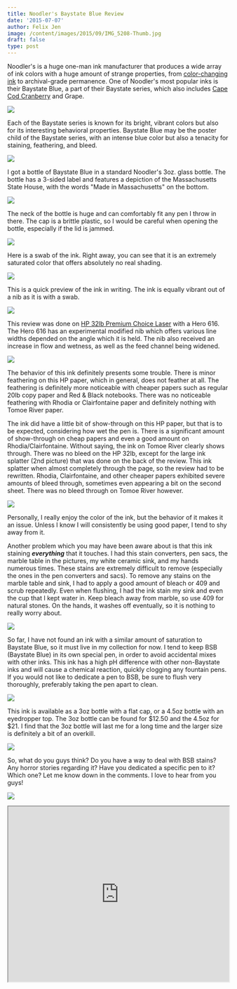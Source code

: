```yaml
---
title: Noodler's Baystate Blue Review
date: '2015-07-07'
author: Felix Jen
image: /content/images/2015/09/IMG_5208-Thumb.jpg
draft: false
type: post
---
```

Noodler's is a huge one-man ink manufacturer that produces a wide array of ink colors with a huge amount of strange properties, from [color-changing ink](/noodlers-general-of-the-armies-review/) to archival-grade permanence. One of Noodler's most popular inks is their Baystate Blue, a part of their Baystate series, which also includes [Cape Cod Cranberry](/noodlers-cape-cod-cranberry-review/) and Grape. 

![](/content/images/2015/09/IMG_5208.jpg)

Each of the Baystate series is known for its bright, vibrant colors but also for its interesting behavioral properties. Baystate Blue may be the poster child of the Baystate series, with an intense blue color but also a tenacity for staining, feathering, and bleed.

![](/content/images/2015/09/IMG_5211.jpg)

I got a bottle of Baystate Blue in a standard Noodler's 3oz. glass bottle. The bottle has a 3-sided label and features a depiction of the Massachusetts State House, with the words "Made in Massachusetts" on the bottom.

![](/content/images/2015/09/IMG_5227-Edit.jpg)

The neck of the bottle is huge and can comfortably fit any pen I throw in there. The cap is a brittle plastic, so I would be careful when opening the bottle, especially if the lid is jammed. 

![](/content/images/2015/09/IMG_5210.jpg)

Here is a swab of the ink. Right away, you can see that it is an extremely saturated color that offers absolutely no real shading.

![](/content/images/2015/09/IMG_5212.jpg)

This is a quick preview of the ink in writing. The ink is equally vibrant out of a nib as it is with a swab.

![](/content/images/2015/09/IMG_5217.jpg)

This review was done on [HP 32lb Premium Choice Laser](/best-papers-for-fountain-pens/#anchorhp) with a Hero 616. The Hero 616 has an experimental modified nib which offers various line widths depended on the angle which it is held. The nib also received an increase in flow and wetness, as well as the feed channel being widened.

![](/content/images/2015/09/IMG_5218.jpg)

The behavior of this ink definitely presents some trouble. There is minor feathering on this HP paper, which in general, does not feather at all. The feathering is definitely more noticeable with cheaper papers such as regular 20lb copy paper and Red & Black notebooks. There was no noticeable feathering with Rhodia or Clairfontaine paper and definitely nothing with Tomoe River paper. 

The ink did have a little bit of show-through on this HP paper, but that is to be expected, considering how wet the pen is. There is a significant amount of show-through on cheap papers and even a good amount on Rhodia/Clairfontaine. Without saying, the ink on Tomoe River clearly shows through. There was no bleed on the HP 32lb, except for the large ink splatter (2nd picture) that was done on the back of the review. This ink splatter when almost completely through the page, so the review had to be rewritten. Rhodia, Clairfontaine, and other cheaper papers exhibited severe amounts of bleed through, sometimes even appearing a bit on the second sheet. There was no bleed through on Tomoe River however.

![](/content/images/2015/09/IMG_5219.jpg)

Personally, I really enjoy the color of the ink, but the behavior of it makes it an issue. Unless I know I will consistently be using good paper, I tend to shy away from it. 

Another problem which you may have been aware about is that this ink staining ***everything*** that it touches. I had this stain converters, pen sacs, the marble table in the pictures, my white ceramic sink, and my hands numerous times. These stains are extremely difficult to remove (especially the ones in the pen converters and sacs). To remove any stains on the marble table and sink, I had to apply a good amount of bleach or 409 and scrub repeatedly. Even when flushing, I had the ink stain my sink and even the cup that I kept water in. Keep bleach away from marble, so use 409 for natural stones. On the hands, it washes off eventually, so it is nothing to really worry about. 

![](/content/images/2015/09/IMG_5222.jpg)

So far, I have not found an ink with a similar amount of saturation to Baystate Blue, so it must live in my collection for now. I tend to keep BSB (Baystate Blue) in its own special pen, in order to avoid accidental mixes with other inks. This ink has a high pH difference with other non-Baystate inks and will cause a chemical reaction, quickly clogging any fountain pens. If you would not like to dedicate a pen to BSB, be sure to flush very thoroughly, preferably taking the pen apart to clean. 

![](/content/images/2015/09/IMG_5223.jpg)

This ink is available as a 3oz bottle with a flat cap, or a 4.5oz bottle with an eyedropper top. The 3oz bottle can be found for $12.50 and the 4.5oz for $21. I find that the 3oz bottle will last me for a long time and the larger size is definitely a bit of an overkill.

![](/content/images/2015/09/IMG_5224.jpg)

So, what do you guys think? Do you have a way to deal with BSB stains? Any horror stories regarding it? Have you dedicated a specific pen to it? Which one? Let me know down in the comments. I love to hear from you guys! 

![](/content/images/2015/09/IMG_5209-1.jpg)

<iframe src="http://lib.inksandpens.com/slideshows/Noodler's/Baystate%20Blue/" width="100%" height="400px" noborder></iframe>
